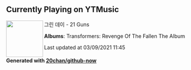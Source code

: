 ## Currently Playing on YTMusic

[<img align="left" width="100" src="https://lh3.googleusercontent.com/v_k0J6oViJyAUR6SXwZ9fqWaq2aRNnHaj32l8OZ0aklU8mCmJcpQLcCVP--5HOGYWv-8pAnVV0f_i5c">](https://music.youtube.com/watch?v=zSsJ0rHYs_8)

그린 데이 - 21 Guns

**Albums**: Transformers: Revenge Of The Fallen The Album

Last updated at 03/09/2021 11:45

#### Generated with [20chan/github-now](https://github.com/20chan/github-now)


<!--
**20chan/20chan** is a ✨ _special_ ✨ repository because its `README.md` (this file) appears on your GitHub profile.

Here are some ideas to get you started:

- 🔭 I’m currently working on ...
- 🌱 I’m currently learning ...
- 👯 I’m looking to collaborate on ...
- 🤔 I’m looking for help with ...
- 💬 Ask me about ...
- 📫 How to reach me: ...
- 😄 Pronouns: ...
- ⚡ Fun fact: ...
-->
